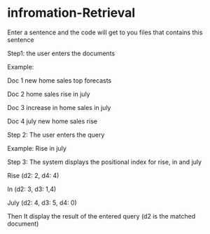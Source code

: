 # infromation-Retrieval
Enter a sentence and the code will get to you files that contains this sentence

Step1: the user enters the documents

Example:

Doc 1 new home sales top forecasts

Doc 2 home sales rise in july

Doc 3 increase in home sales in july

Doc 4 july new home sales rise

Step 2: The user enters the query

Example: Rise in july

Step 3: The system displays the positional index for rise, in and july

Rise (d2: 2, d4: 4)

In (d2: 3, d3: 1,4)

July (d2: 4, d3: 5, d4: 0)

Then It display the result of the entered query (d2 is the matched
document)
